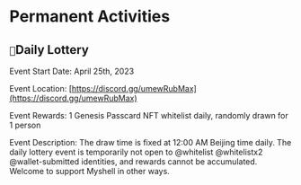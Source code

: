 # Permanent Activities

## `🎉`Daily Lottery

Event Start Date: April 25th, 2023

Event Location: [https://discord.gg/umewRubMax](https://discord.gg/umewRubMax)

Event Rewards: 1 Genesis Passcard NFT whitelist daily, randomly drawn for 1 person

Event Description: The draw time is fixed at 12:00 AM Beijing time daily. The daily lottery event is temporarily not open to @whitelist @whitelistx2 @wallet-submitted identities, and rewards cannot be accumulated. Welcome to support Myshell in other ways.